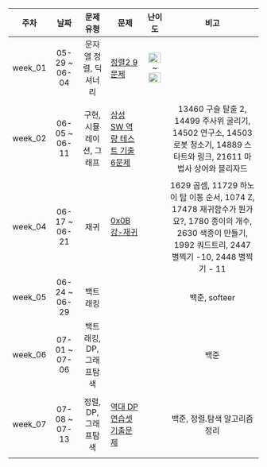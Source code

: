 | 주차 | 날짜 | 문제 유형 | 문제 | 난이도 | 비고 |
|:---:|:---:|:---:|:---:|:---:|:---:|
| week_01 | 05-29 ~ 06-04 | 문자열 정렬, 딕셔너리 | <p align=left> [정렬2 9문제](https://www.acmicpc.net/workbook/view/7318) |<img height="20px" width="25px" src="https://static.solved.ac/tier_small/6.svg"/> ~ <img height="20px" width="25px" src="https://static.solved.ac/tier_small/8.svg"/> |
| week_02 | 06-05 ~ 06-11 | 구현, 시뮬레이션, 그래프 | <p align=left> [삼성 SW 역량 테스트 기출 6문제](https://www.acmicpc.net/workbook/view/1152) |  |13460 구슬 탈출 2, 14499 주사위 굴리기, 14502 연구소, 14503 로봇 청소기, 14889 스타트와 링크, 21611 마법사 상어와 블리자드|
| week_04 | 06-17 ~ 06-21 | 재귀 | <p align=left> [0x0B강-재귀](https://www.acmicpc.net/workbook/view/7314) |  |1629 곱셈, 11729 하노이 탑 이동 순서, 1074 Z, 17478 재귀함수가 뭔가요?, 1780 종이의 개수, 2630 색종이 만들기, 1992 쿼드트리, 2447 별찍기 -10, 2448 별찍기 - 11|
| week_05 | 06-24 ~ 06-29 | 백트래킹 | <p align=left> |  |백준, softeer|
| week_06 | 07-01 ~ 07-06 | 백트래킹, DP, 그래프탐색 | <p align=left> |  |백준|
| week_07 | 07-08 ~ 07-13 | 정렬, DP, 그래프탐색 | <p align=left> [역대 DP 연습셋 기출문제](https://www.acmicpc.net/workbook/view/2163) |  |백준, 정렬.탐색 알고리즘 정리|
